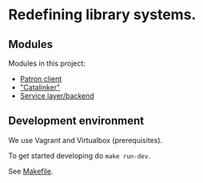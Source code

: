 Redefining library systems.
===

Modules
--

Modules in this project:

* [Patron client](patron-client/README.md)
* ["Catalinker"](catalinker/README.md)
* [Service layer/backend](services/README.md)

Development environment
--

We use Vagrant and Virtualbox (prerequisites).

To get started developing do `make run-dev`.

See [Makefile](../Makefile).
